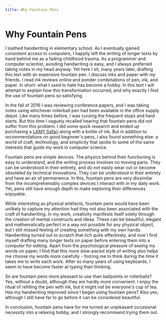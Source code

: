 ```yaml
---
title: Why Fountain Pens
---
```


Why Fountain Pens
===

I loathed handwriting in elementary school.  As I eventually gained
consistent access to computers, I happily left the writing of longer
texts by hand behind me as a fading childhood trauma.  As a programmer
and computer scientist, avoiding handwriting is easy, and I always
preferred taking notes in my head anyway.  Yet here I sit, many years
later, drafting this text with an expensive fountain pen.  I discuss
inks and paper with my friends.  I read ink reviews online and ponder
combinations of pen, ink, and paper.  In short: what I used to hate
has become a hobby.  In this text I will attempt to explain how this
transformation occurred, and why exactly I find the use of fountain
pens so satisfying.

In the fall of 2016 I was reviewing conference papers, and I was taking
notes using whichever rollerball pen had been available in the office
supply depot.  Like many times before, I was cursing the frequent
stops and hard starts.  But this time I vaguely recalled hearing that
fountain pens did not suffer from this problem.  I did some quick
research and ended up purchasing a [LAMY
Safari](https://www.lamy.com/eng/b2c/safari) along with a bottle of
ink.  But in addition to recommendations on good beginner's pens, I
also found something else: a world of craft, technology, and
simplicity that spoke to some of the same interests that guide my work
in computer science.

Fountain pens are simple devices.  The physics behind their
functioning is easy to understand, and the writing process involves no
moving parts.  They can be understood in their entirety, and do not
easily wear out or become obsoleted by technical innovations.  They
can be understood in their entirety and have an air of permanence.  In
this, fountain pens are very dissimilar from the incomprehensibly
complex devices I interact with in my daily work.  Yet, pens still
have enough depth to make exploring their differences enjoyable.

While interesting as physical artefacts, fountain pens would have been
unlikely to capture my attention had they not also been associated
with the craft of handwriting.  In my work, creativity manifests
itself solely through the creation of mental constructs and ideas.
These can be beautiful, elegant and mathematically perfect in a way
not possible for any physical object, but I still missed feeling of
creating something with my own hands.  Handwriting turned out to
scratch that itch quite effectively, and now I find myself drafting
many longer texts on paper before entering them into a computer for
editing.  Apart from the psychological pleasure of seeing my words on
paper, I find that this more slow-paced style of writing also helps me
choose my words more carefully - forcing me to think during the time
it takes me to write each work.  After so many years of using
keyboards, I seem to have become faster at typing than thinking.

So are fountain pens more pleasant to use than ballpoints or
rollerballs?  Yes, without a doubt, although they are hardly more
convenient.  I enjoy the ritual of refilling the pen with ink, but it
might not be everyone's cup of tea.  Has my handwriting improved since
I began using fountain pens?  Also yes, although I still have far to
go before it can be considered beautiful.

In conclusion, fountain pens have for me turned an unpleasant
occasional necessity into a relaxing hobby, and I strongly recommend
trying them out.